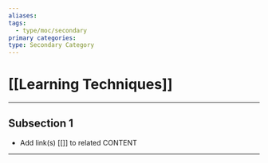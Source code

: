 ```yaml
---
aliases:
tags:
  - type/moc/secondary
primary categories:
type: Secondary Category
---
```

# [[Learning Techniques]]

***

## Subsection 1

* Add link(s) [[]] to related CONTENT

***
